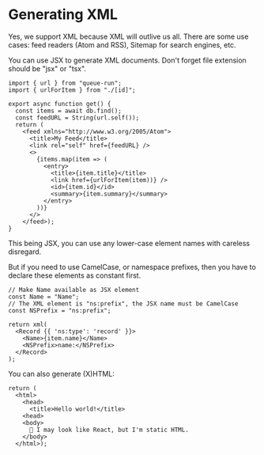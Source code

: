 # Generating XML

Yes, we support XML because XML will outlive us all. There are some use cases: feed readers (Atom and RSS), Sitemap for search engines, etc.

You can use JSX to generate XML documents. Don't forget file extension should be "jsx" or "tsx".

```tsx title=api/items/feed.tsx
import { url } from "queue-run";
import { urlForItem } from "./[id]";

export async function get() {
  const items = await db.find();
  const feedURL = String(url.self());
  return (
    <feed xmlns="http://www.w3.org/2005/Atom">
      <title>My Feed</title>
      <link rel="self" href={feedURL} />
      <>
        {items.map(item => (
          <entry>
            <title>{item.title}</title>
            <link href={urlForItem(item))} />
            <id>{item.id}</id>
            <summary>{item.summary}</summary>
          </entry>
        ))}
      </>
    </feed>);
}
```

This being JSX, you can use any lower-case element names with careless disregard.

But if you need to use CamelCase, or namespace prefixes, then you have to
declare these elements as constant first.

```tsx
// Make Name available as JSX element
const Name = "Name";
// The XML element is "ns:prefix", the JSX name must be CamelCase
const NSPrefix = "ns:prefix";

return xml(
  <Record {{ 'ns:type': 'record' }}>
    <Name>{item.name}</Name>
    <NSPrefix>name:</NSPrefix>
  </Record>
);
```

You can also generate (X)HTML:

```tsx
return (
  <html>
    <head>
      <title>Hello world!</title>
    <head>
    <body>
      👋 I may look like React, but I'm static HTML.
    </body>
  </html>);
```